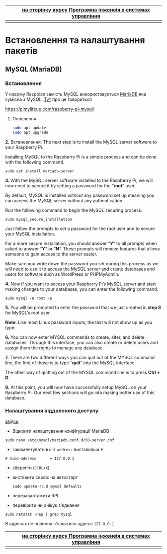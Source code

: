 |      | [на сторінку курсу Програмна інженеія в системах управління](../README.md) |
| ---- | ------------------------------------------------------------ |
|      |                                                              |

# Встановлення та налаштування пакетів

## MySQL (MariaDB)

### Встановлення

У новому Raspbian замість MySQL використовується [MariaDB](https://mariadb.org/) яка сумісна з MySQL. [Тут](https://www.raspberrypi.org/forums/viewtopic.php?t=198114) про це говориться

https://pimylifeup.com/raspberry-pi-mysql/

1. Оновлення

   ```bash
   sudo apt update
   sudo apt upgrade
   ```

**2.** Встановлення:  The next step is to install the MySQL server software to your Raspberry Pi.

Installing MySQL to the Raspberry Pi is a simple process and can be done with the following command.

```
sudo apt install mariadb-server
```

**3.** With the MySQL server software installed to the Raspberry Pi, we will now need to secure it by setting a password for the “**root**” user.

By default, MySQL is installed without any password set up meaning you can access the MySQL server without any authentication.

Run the following command to begin the MySQL securing process.

```
sudo mysql_secure_installation
```

Just follow the prompts to set a password for the root user and to secure your MySQL installation.

For a more secure installation, you should answer “**Y**” to all prompts when asked to answer “**Y**” or “**N**“. These prompts will remove features that allows someone to gain access to the server easier.

Make sure you write down the password you set during this process as we will need to use it to access the MySQL server and create databases and  users for software such as WordPress or PHPMyAdmin.

**4.** Now if you want to access your Raspberry Pi’s MySQL server and start  making changes to your databases, you can enter the following command.

```
sudo mysql -u root -p
```

**5.** You will be prompted to enter the password that we just created in **step 3** for MySQL’s root user.

**Note:** Like most Linux password inputs, the text will not show up as you type.

**6.** You can now enter MYSQL commands to create, alter, and delete  databases. Through this interface, you can also create or delete users  and assign them the rights to manage any database.

**7.** There are two different ways you can quit out of the MYSQL command line, the first of those is to type “**quit**” into the MySQL interface.

The other way of quitting out of the MYSQL command line is to press **Ctrl + D**.

**8.** At this point, you will now have successfully setup MySQL on your  Raspberry Pi. Our next few sections will go into making better use of  this database.

### Налаштування віддаленого доступу

[звідси](https://mariadb.com/kb/en/configuring-mariadb-for-remote-client-access/)

- Відкрити налаштування конфігурації MariaDB

```
sudo nano /etc/mysql/mariadb.conf.d/50-server.cnf
```

- закоментувати `bind-address` виставивши `#`

```
# bind-address		= 127.0.0.1
```

- зберегти (`CTRL+X`)

- виставити сервіс на автостарт

  ```
  sudo update-rc.d mysql defaults
  ```

- перезавантажити RPI

- перевірити чи очікує з'єднання

```
sudo netstat -nap | grep mysql
```

В адресах не повинна з'являтися адреса `127.0.0.1`

 

|      | [на сторінку курсу Програмна інженеія в системах управління](../README.md) |
| ---- | ------------------------------------------------------------ |
|      |                                                              |